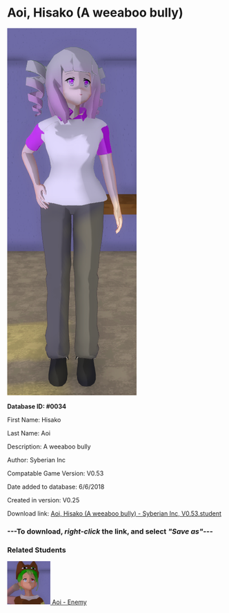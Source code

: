 # Aoi, Hisako (A weeaboo bully)

<img src="../../Files/Images/Aoi, Hisako (A weeaboo bully).png" title="Aoi, Hisako (A weeaboo bully) - Syberian Inc, V0.53">

**Database ID: #0034**

First Name: Hisako

Last Name: Aoi

Description: A weeaboo bully

Author: Syberian Inc

Compatable Game Version: V0.53

Date added to database: 6/6/2018

Created in version: V0.25

Download link: <a href="https://raw.githubusercontent.com/Arbiter1223/Daigaku-Gurashi-Custom-Students/master/Files/Student%20Files/Aoi%2C%20Hisako%20(A%20weeaboo%20bully)%20-%20Syberian%20Inc%2C%20V0.53.student">Aoi, Hisako (A weeaboo bully) - Syberian Inc, V0.53.student</a>

### ---**To download, _right-click_ the link, and select _"Save as"_**---

### Related Students

<a href="Hisako, Aoi (Easiest girlfriend ever).md"><img src="../../Files/Thumbs/Hisako, Aoi (Easiest girlfriend ever).png" height="100" width="100" title="Hisako, Aoi (Easiest girlfriend ever) - Syberian Inc, V0.53"></a><a href="Hisako, Aoi (Easiest girlfriend ever).md"> Aoi - Enemy</a>

